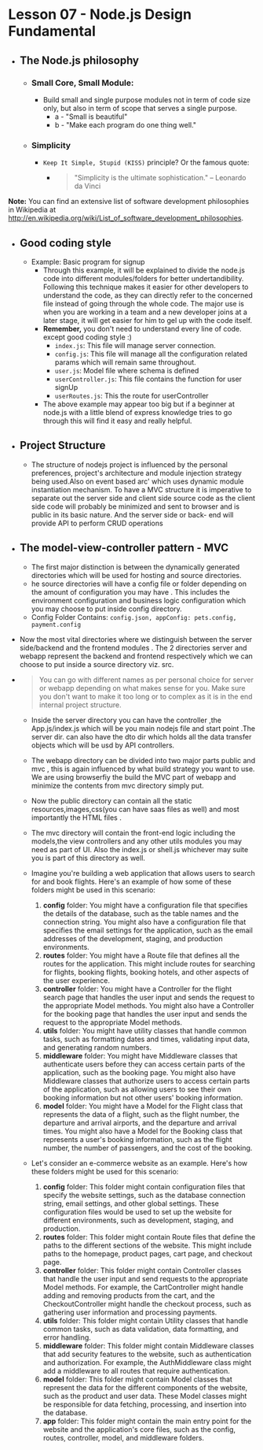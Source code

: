 # Lesson 07 - Node.js Design Fundamental
- ## The Node.js philosophy
    - ### Small Core, Small Module:
        - Build small and single purpose modules not in term of code size only, but also in term of scope that serves a single purpose.
            - a - "Small is beautiful"
            - b - "Make each program do one thing well."
    - ### Simplicity
        - `Keep It Simple, Stupid (KISS)` principle? Or the famous quote:
            - > "Simplicity is the ultimate sophistication." – Leonardo da Vinci

**Note:** You can find an extensive list of software development philosophies in Wikipedia at http://en.wikipedia.org/wiki/List_of_software_development_philosophies.

- ## Good coding style
    - Example: Basic program for signup
        - Through this example, it will be explained to divide the node.js code into different modules/folders for better undertandibility. Following this technique makes it easier for other developers to understand the code, as they can directly refer to the concerned file instead of going through the whole code. The major use is when you are working in a team and a new developer joins at a later stage, it will get easier for him to gel up with the code itself.
        - **Remember,** you don't need to understand every line of code. except good coding style :)
            - `index.js`: This file will manage server connection.
            - `config.js`: This file will manage all the configuration related params which will remain same throughout.
            - `user.js`: Model file where schema is defined
            - `userController.js`: This file contains the function for user signUp
            - `userRoutes.js`: This the route for userController
        - The above example may appear too big but if a beginner at node.js with a little blend of express knowledge tries to go through this will find it easy and really helpful.
- ## Project Structure
    - The structure of nodejs project is influenced by the personal preferences, project's architecture and module injection strategy being used.Also on event based arc' which uses dynamic module instantiation mechanism. To have a MVC structure it is imperative to separate out the server side and client side source code as the client side code will probably be minimized and sent to browser and is public in its basic nature. And the server side or back- end will provide API to perform CRUD operations
- ## The model-view-controller pattern - MVC
    - The first major distinction is between the dynamically generated directories which will be used for hosting and source directories.
    - he source directories will have a config file or folder depending on the amount of configuration you may have . This includes the environment configuration and business logic configuration which you may choose to put inside config directory.
    - Config Folder Contains:
``config.json, appConfig: pets.config, payment.config``

- Now the most vital directories where we distinguish between the server side/backend and the frontend modules . The 2 directories server and webapp represent the backend and frontend respectively which we can choose to put inside a source directory viz. src.
- > You can go with different names as per personal choice for server or webapp depending on what makes sense for you. Make sure you don't want to make it too long or to complex as it is in the end internal project structure.
    - Inside the server directory you can have the controller ,the App.js/index.js which will be you main nodejs file and start point .The server dir. can also have the dto dir which holds all the data transfer objects which will be usd by API controllers.
    - The webapp directory can be divided into two major parts public and mvc , this is again influenced by what build strategy you want to use. We are using browserfiy the build the MVC part of webapp and minimize the contents from mvc directory simply put.
    - Now the public directory can contain all the static resources,images,css(you can have saas files as well) and most importantly the HTML files .
    - The mvc directory will contain the front-end logic including the models,the view controllers and any other utils modules you may need as part of UI. Also the index.js or shell.js whichever may suite you is part of this directory as well.


    - Imagine you're building a web application that allows users to search for and book flights. Here's an example of how some of these folders might be used in this scenario:
        1. **config** folder: You might have a configuration file that specifies the details of the database, such as the table names and the connection string. You might also have a configuration file that specifies the email settings for the application, such as the email addresses of the development, staging, and production environments.
        2. **routes** folder: You might have a Route file that defines all the routes for the application. This might include routes for searching for flights, booking flights, booking hotels, and other aspects of the user experience.
        3. **controller** folder: You might have a Controller for the flight search page that handles the user input and sends the request to the appropriate Model methods. You might also have a Controller for the booking page that handles the user input and sends the request to the appropriate Model methods.
        4. **utils** folder: You might have utility classes that handle common tasks, such as formatting dates and times, validating input data, and generating random numbers.
        5. **middleware** folder: You might have Middleware classes that authenticate users before they can access certain parts of the application, such as the booking page. You might also have Middleware classes that authorize users to access certain parts of the application, such as allowing users to see their own booking information but not other users' booking information.
        6. **model** folder: You might have a Model for the Flight class that represents the data of a flight, such as the flight number, the departure and arrival airports, and the departure and arrival times. You might also have a Model for the Booking class that represents a user's booking information, such as the flight number, the number of passengers, and the cost of the booking.

    - Let's consider an e-commerce website as an example. Here's how these folders might be used for this scenario:
        1. **config** folder: This folder might contain configuration files that specify the website settings, such as the database connection string, email settings, and other global settings. These configuration files would be used to set up the website for different environments, such as development, staging, and production.
        2. **routes** folder: This folder might contain Route files that define the paths to the different sections of the website. This might include paths to the homepage, product pages, cart page, and checkout page.
        3. **controller** folder: This folder might contain Controller classes that handle the user input and send requests to the appropriate Model methods. For example, the CartController might handle adding and removing products from the cart, and the CheckoutController might handle the checkout process, such as gathering user information and processing payments.
        4. **utils** folder: This folder might contain Utility classes that handle common tasks, such as data validation, data formatting, and error handling.
        5. **middleware** folder: This folder might contain Middleware classes that add security features to the website, such as authentication and authorization. For example, the AuthMiddleware class might add a middleware to all routes that require authentication.
        6. **model** folder: This folder might contain Model classes that represent the data for the different components of the website, such as the product and user data. These Model classes might be responsible for data fetching, processing, and insertion into the database.
        7. **app** folder: This folder might contain the main entry point for the website and the application's core files, such as the config, routes, controller, model, and middleware folders.
